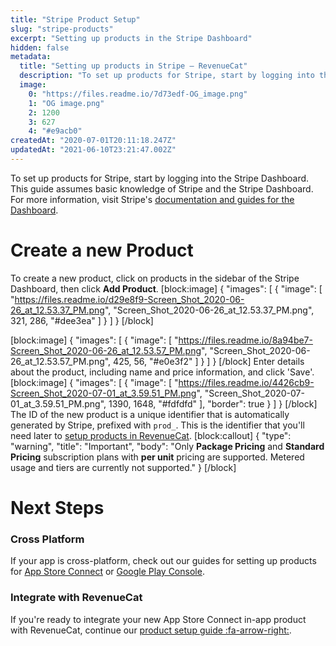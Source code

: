 ```yaml
---
title: "Stripe Product Setup"
slug: "stripe-products"
excerpt: "Setting up products in the Stripe Dashboard"
hidden: false
metadata: 
  title: "Setting up products in Stripe – RevenueCat"
  description: "To set up products for Stripe, start by logging into the Stripe Dashboard. This guide assumes basic knowledge of Stripe and the Stripe Dashboard. For more information, visit Stripe's documentation and guides for the Dashboard."
  image: 
    0: "https://files.readme.io/7d73edf-OG_image.png"
    1: "OG image.png"
    2: 1200
    3: 627
    4: "#e9acb0"
createdAt: "2020-07-01T20:11:18.247Z"
updatedAt: "2021-06-10T23:21:47.002Z"
---
```

To set up products for Stripe, start by logging into the Stripe Dashboard. This guide assumes basic knowledge of Stripe and the Stripe Dashboard. For more information, visit Stripe's [documentation and guides for the Dashboard](https://stripe.com/docs/dashboard).

# Create a new Product

To create a new product, click on products in the sidebar of the Stripe Dashboard, then click **Add Product**.
[block:image]
{
  "images": [
    {
      "image": [
        "https://files.readme.io/d29e8f9-Screen_Shot_2020-06-26_at_12.53.37_PM.png",
        "Screen_Shot_2020-06-26_at_12.53.37_PM.png",
        321,
        286,
        "#dee3ea"
      ]
    }
  ]
}
[/block]

[block:image]
{
  "images": [
    {
      "image": [
        "https://files.readme.io/8a94be7-Screen_Shot_2020-06-26_at_12.53.57_PM.png",
        "Screen_Shot_2020-06-26_at_12.53.57_PM.png",
        425,
        56,
        "#e0e3f2"
      ]
    }
  ]
}
[/block]
Enter details about the product, including name and price information, and click 'Save'.
[block:image]
{
  "images": [
    {
      "image": [
        "https://files.readme.io/4426cb9-Screen_Shot_2020-07-01_at_3.59.51_PM.png",
        "Screen_Shot_2020-07-01_at_3.59.51_PM.png",
        1390,
        1648,
        "#fdfdfd"
      ],
      "border": true
    }
  ]
}
[/block]
The ID of the new product is a unique identifier that is automatically generated by Stripe, prefixed with `prod_`. This is the identifier that you'll need later to [setup products in RevenueCat](doc:entitlements).
[block:callout]
{
  "type": "warning",
  "title": "Important",
  "body": "Only **Package Pricing** and **Standard Pricing** subscription plans with **per unit** pricing are supported. Metered usage and tiers are currently not supported."
}
[/block]
# Next Steps

### Cross Platform

If your app is cross-platform, check out our guides for setting up products for [App Store Connect](doc:ios-products) or [Google Play Console](doc:android-products).

### Integrate with RevenueCat
If you're ready to integrate your new App Store Connect in-app product with RevenueCat, continue our [product setup guide :fa-arrow-right:](doc:entitlements).